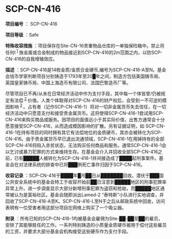 # SCP-CN-416

**项目编号** ： SCP-CN-416

**项目等级** ：Safe


**特殊收容措施** ：项目保存在Site-CN-16贵重物品仓库的一单独保险箱中。禁止将任何I<sup class='footnoteref'>
 <a shape='rect' class='footnoteref' id='footnoteref-1' href='javascript:;' onclick='WIKIDOT.page.utils.scrollToReference(&apos;footnote-1&apos;)'>1</a>
</sup>族金属或合金制成的物品接近到SCP-CN-416的2m范围之内，以防SCP-CN-416的自我增殖效应。

**描述** ：SCP-CN-416是14枚金质/金质合金硬币,编号为SCP-CN-416-A至N。基金会钱币学家判断项目分别铸造于1793年至20█年之间，制造方包括美国铸币局、英国皇家铸币局、中国上海造币有限公司、法国巴黎造币厂等。

尽管项目已不再/从未在日常经济活动中作为支付手段，其中每一个体皆曾/仍被规定有法偿<sup class='footnoteref'>
 <a shape='rect' class='footnoteref' id='footnoteref-2' href='javascript:;' onclick='WIKIDOT.page.utils.scrollToReference(&apos;footnote-2&apos;)'>2</a>
</sup>价值。人类个体取得对SCP-CN-416的财产权后，会受到一不可逆的模因影响<sup class='footnoteref'>
 <a shape='rect' class='footnoteref' id='footnoteref-3' href='javascript:;' onclick='WIKIDOT.page.utils.scrollToReference(&apos;footnote-3&apos;)'>3</a>
</sup>。占有者（记作SCP-CN-416-1）将对一切非金属货币失去信任，在一切经济活动中只愿意支付和接受贵金属货币。这将使得SCP-CN-416-1尝试用SCP-CN-416来购买商品或服务。因项目的面值远小于其实际价值，出售方通常会十分愿意接受SCP-CN-416，从而造成模因影响的扩散。另有证据证明，如 SCP-CN-416-1在持有项目的同时拥有其它有法偿地位的金质硬币，其亦会被转化为SCP-CN-416。由于贵金属货币早已退出流通领域，SCP-CN-416-1在用掉持有的全部SCP-CN-416将陷入赤贫状态，无法购买任何商品和服务。通常SCP-CN-416-1会以乞讨或暴力犯罪的方式来维持生存。在基金会介入并回收全部SCP-CN-416之前，已有█████人被转化为SCP-CN-416-1并间接造成了████起刑事案件。基金会在对法律系统的排查中已将███例死亡事件归因于SCP-CN-416。

**收容记录** ：SCP-CN-416于████年█月██日从███████回收。潜伏于███国公共安全系统中的基金会特工于收容开始前██日注意到█████地区的刑事犯罪率异常上升。进一步调查显示大部分新增刑事犯罪为盗窃和抢劫，而█████地区通常被认为是富裕社区。基金会随即派出Lamed-2 “泰特斯”小队进行实地调查，并回收了SCP-CN-416-A至K。SCP-CN-416-L至N于之后从邮政系统中回收，访问表明有一位受害者用这部分项目在网络上购买了一个吸尘器。

**附录** ：所有已知的SCP-CN-416-1均被基金会雇佣为Site-██-██至██的雇员，安排了其能够胜任的工作。一系列特别铸造的小质量金质硬币被用于偿付这些雇员的工资，并要求大部分基金会机构接受这些硬币作为支付手段。



